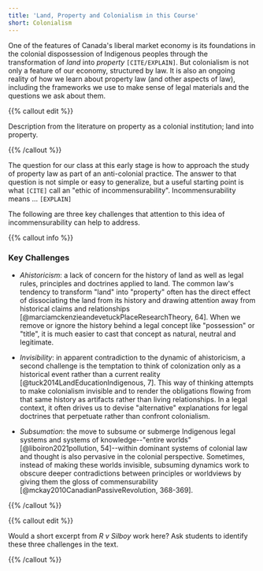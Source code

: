 ```yaml
---
title: 'Land, Property and Colonialism in this Course'
short: Colonialism
---
```



One of the features of Canada's liberal market economy is its foundations in the colonial dispossession of Indigenous peoples through the transformation of *land* into *property* ```[CITE/EXPLAIN]```. But colonialism is not only a feature of our economy, structured by law. It is also an ongoing reality of how we learn about property law (and other aspects of law), including the frameworks we use to make sense of legal materials and the questions we ask about them. 

{{% callout edit %}} 

Description from the literature on property as a colonial institution; land into property.

{{% /callout %}} 

The question for our class at this early stage is how to approach the study of property law as part of an anti-colonial practice. The answer to that question is not simple or easy to generalize, but a useful starting point is what ```[CITE]``` call an "ethic of incommensurability". Incommensurability means ... ```[EXPLAIN]```

The following are three key challenges that attention to this idea of incommensurability can help to address. 

{{% callout info %}} 

### Key Challenges 

- *Ahistoricism*: a lack of concern for the history of land as well as legal rules, principles and doctrines applied to land. The common law's tendency to transform "land" into "property" often has the direct effect of dissociating the land from its history and drawing attention away from historical claims and relationships [@marciamckenzieandevetuckPlaceResearchTheory, 64]. When we remove or ignore the history behind a legal concept like "possession" or "title", it is much easier to cast that concept as natural, neutral and legitimate.

- *Invisibility*: in apparent contradiction to the dynamic of ahistoricism, a second challenge is the temptation to think of colonization only as a historical event rather than a current reality [@tuck2014LandEducationIndigenous, 7]. This way of thinking attempts to make colonialism invisible and to render the obligations flowing from that same history as artifacts rather than living relationships. In a legal context, it often drives us to devise "alternative" explanations for legal doctrines that perpetuate rather than confront colonialism. 

- *Subsumation*: the move to subsume or submerge Indigenous legal systems and systems of knowledge--"entire worlds" [@liboiron2021pollution, 54]--within dominant systems of colonial law and thought is also pervasive in the colonial perspective. Sometimes, instead of making these worlds invisible, subsuming dynamics work to obscure deeper contradictions between principles or worldviews by giving them the gloss of commensurability [@mckay2010CanadianPassiveRevolution, 368-369].

{{% /callout %}}

{{% callout edit %}} 

 Would a short excerpt from *R v Silboy* work here? Ask students to identify these three challenges in the text.

{{% /callout %}}
